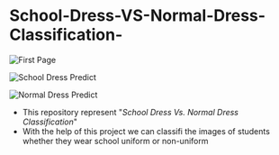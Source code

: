 # School-Dress-VS-Normal-Dress-Classification-

![First Page](https://user-images.githubusercontent.com/77228006/121851775-293b8400-cd0c-11eb-8445-b072d30e2043.png)

![School Dress Predict](https://user-images.githubusercontent.com/77228006/121851788-2e98ce80-cd0c-11eb-989f-a0f516613f5a.png)

![Normal Dress Predict](https://user-images.githubusercontent.com/77228006/121851795-348eaf80-cd0c-11eb-8ace-1b9c63eb5368.png)

* This repository represent "*School Dress Vs. Normal Dress Classification*"
* With the help of this project we can classifi the images of students whether they wear school uniform or non-uniform
